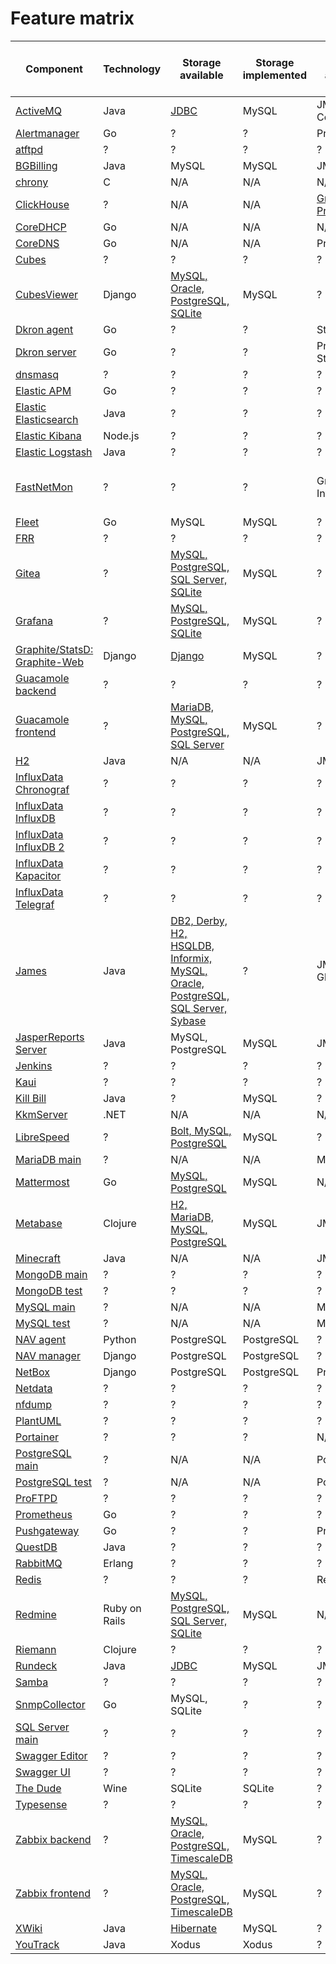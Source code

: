 # Feature matrix

| Component | Technology | Storage available | Storage implemented | Metrics available | Metrics implemented | Other required or available | Other implemented
| --------- | ---------- | ----------------- | ------------------- | ----------------- | ------------------- | ------------------------ | -------------------
| [ActiveMQ](../message-queues/activemq) | Java | [JDBC](https://activemq.apache.org/jdbc-support) | MySQL | JMX, Web Console  | Jolokia | N/A | N/A
| [Alertmanager](../prometheus/alertmanager) | Go | ? | ? | Prometheus | Prometheus | ? | ?
| [atftpd](../file-sharing/atftpd) | ? | ? | ? | ? | ? | ? | ?
| [BGBilling](../commerce/bgbilling) | Java | MySQL | MySQL | JMX | Jolokia | ActiveMQ | ActiveMQ
| [chrony](../chrony) | C | N/A | N/A | N/A | N/A | N/A | N/A
| [ClickHouse](../databases/clickhouse) | ? | N/A | N/A | [Graphite, Prometheus](https://clickhouse.tech/docs/en/operations/monitoring/) | ? | ? | ?
| [CoreDHCP](../networks/dhcp/coredhcp) | Go | N/A | N/A | N/A | N/A | N/A | N/A
| [CoreDNS](../networks/dns/coredns) | Go | N/A | N/A | Prometheus | Prometheus | N/A | N/A
| [Cubes](../business-intelligence/cubes/backend) | ? | ? | ? | ? | ? | ? | ?
| [CubesViewer](../business-intelligence/cubes/frontend) | Django | [MySQL, Oracle, PostgreSQL, SQLite](https://github.com/jjmontesl/cubesviewer/blob/master/doc/guide/cubesviewer-server-installation.md) | MySQL | ? | ? | ? | ?
| [Dkron agent](../workload-automation/dkron/agent) | Go | ? | ? | StatsD | StatsD | ? | ?
| [Dkron server](../workload-automation/dkron/server) | Go | ? | ? | Prometheus, StatsD | Prometheus, StatsD | ? | ?
| [dnsmasq](../networks/dns/dnsmasq) | ? | ? | ? | ? | ? | ? | ?
| [Elastic APM](../elastic/apm) | Go | ? | ? | ? | ? | ? | ?
| [Elastic Elasticsearch](../elastic/elasticsearch) | Java | ? | ? | ? | InfluxDB | ? | ?
| [Elastic Kibana](../elastic/kibana) | Node.js | ? | ? | ? | InfluxDB | ? | ?
| [Elastic Logstash](../elastic/logstash) | Java | ? | ? | ? | InfluxDB | ? | ?
| [FastNetMon](../networks/monitoring/fastnetmon) | ? | ? | ? | Graphite, InfluxDB | InfluxDB (thru Graphite wire protocol) | ? | ?
| [Fleet](../fleet) | Go | MySQL | MySQL | ? | ? | Redis | ?
| [FRR](../networks/routing/frr) | ? | ? | ? | ? | ? | ? | ?
| [Gitea](../gitea) | ? | [MySQL, PostgreSQL, SQL Server, SQLite](https://docs.gitea.io/en-us/database-prep/) | MySQL | ? | ? | ? | ?
| [Grafana](../grafana) | ? | [MySQL, PostgreSQL, SQLite](https://grafana.com/docs/grafana/latest/installation/requirements/) | MySQL | ? | ? | ? | ?
| [Graphite/StatsD: Graphite-Web](../graphite-statsd) | Django | [Django](https://graphite.readthedocs.io/en/stable/config-database-setup.html) | MySQL | ? | ? | ? | ?
| [Guacamole backend](../guacamole/backend) | ? | ? | ? | ? | ? | ? | ?
| [Guacamole frontend](../guacamole/frontend) | ? | [MariaDB, MySQL, PostgreSQL, SQL Server](https://guacamole.apache.org/doc/gug/jdbc-auth.html) | MySQL | ? | ? | ? | ?
| [H2](../databases/h2) | Java | N/A | N/A | JMX | Jolokia | N/A | N/A
| [InfluxData Chronograf](../influxdata/v1/chronograf) | ? | ? | ? | ? | ? | ? | ?
| [InfluxData InfluxDB](../influxdata/v1/influxdb) | ? | ? | ? | ? | InfluxDB | ? | ?
| [InfluxData InfluxDB 2](../influxdata/influxdb-2) | ? | ? | ? | ? | ? | ? | ?
| [InfluxData Kapacitor](../influxdata/v1/kapacitor)| ? | ? | ? | ? | InfluxDB | ? | ?
| [InfluxData Telegraf](../influxdata/telegraf) | ? | ? | ? | ? | ? | ? | ?
| [James](../james) | Java | [DB2, Derby, H2, HSQLDB, Informix, MySQL, Oracle, PostgreSQL, SQL Server, Sybase](https://james.apache.org/server/3/config-system.html) | ? | JMX, Glowroot | ? | ? | ?
| [JasperReports Server](../business-intelligence/jasperreports) | Java | MySQL, PostgreSQL | MySQL | JMX | Jolokia | ? | ?
| [Jenkins](../jenkins) | ? | ? | ? | ? | InfluxDB | ? | ?
| [Kaui](../commerce/killbill/kaui) | ? | ? | ? | ? | ? | ? | ?
| [Kill Bill](../commerce/killbill/killbill) | Java | ? | MySQL | ? | ? | ? | ?
| [KkmServer](../commerce/kkmserver) | .NET | N/A | N/A | N/A | N/A | N/A | N/A
| [LibreSpeed](../networks/monitoring/librespeed) | ? | [Bolt, MySQL, PostgreSQL](https://github.com/librespeed/speedtest-go) | MySQL | ? | ? | ? | ?
| [MariaDB main](../databases/mariadb/main) | ? | N/A | N/A | MySQL | InfluxDB | ? | ?
| [Mattermost](../messengers/mattermost) | Go | [MySQL, PostgreSQL](https://docs.mattermost.com/install/requirements.html) | MySQL | N/A | N/A | ? | ?
| [Metabase](../business-intelligence/metabase) | Clojure | [H2, MariaDB, MySQL, PostgreSQL](https://www.metabase.com/docs/latest/operations-guide/configuring-application-database.html) | MySQL | JMX | Jolokia | ? | ?
| [Minecraft](../minecraft) | Java | N/A | N/A | JMX | Jolokia | N/A | N/A
| [MongoDB main](../databases/mongodb/main) | ? | ? | ? | ? | ? | ? | ?
| [MongoDB test](../databases/mongodb/test) | ? | ? | ? | ? | ? | ? | ?
| [MySQL main](../databases/mysql/main) | ? | N/A | N/A | MySQL | InfluxDB | ? | ?
| [MySQL test](../databases/mysql/test) | ? | N/A | N/A | MySQL | InfluxDB | ? | ?
| [NAV agent](../networks/monitoring/nav/agent) | Python | PostgreSQL | PostgreSQL | ? | ? | ? | ?
| [NAV manager](../networks/monitoring/nav/manager) | Django | PostgreSQL | PostgreSQL | ? | ? | ? | ?
| [NetBox](../networks/netbox) | Django | PostgreSQL | PostgreSQL | Prometheus | Prometheus | Redis | Redis
| [Netdata](../netdata) | ? | ? | ? | ? | ? | ? | ?
| [nfdump](../networks/monitoring/nfdump) | ? | ? | ? | ? | ? | ? | ?
| [PlantUML](../diagramming/plantuml) | ? | ? | ? | ? | ? | ? | ?
| [Portainer](../portainer) | ? | ? | ? | N/A | N/A | N/A | N/A
| [PostgreSQL main](../databases/postgresql/main) | ? | N/A | N/A | PostgreSQL | InfluxDB | ? | ?
| [PostgreSQL test](../databases/postgresql/test) | ? | N/A | N/A | PostgreSQL | InfluxDB | ? | ?
| [ProFTPD](../file-sharing/proftpd) | ? | ? | ? | ? | ? | ? | ?
| [Prometheus](../prometheus/prometheus) | Go | ? | ? | ? | InfluxDB | ? | ?
| [Pushgateway](../prometheus/pushgateway) | Go | ? | ? | Prometheus | Prometheus | ? | ?
| [QuestDB](../databases/questdb) | Java | ? | ? | ? | ? | ? | ?
| [RabbitMQ](../message-queues/rabbitmq) | Erlang | ? | ? | ? | ? | ? | ?
| [Redis](../redis) | ? | ? | ? | Redis | InfluxDB | ? | ?
| [Redmine](../bug-tracking/redmine) | Ruby on Rails | [MySQL, PostgreSQL, SQL Server, SQLite](https://www.redmine.org/projects/redmine/wiki/RedmineInstall) | MySQL | N/A | N/A | N/A | N/A
| [Riemann](../riemann) | Clojure | ? | ? | ? | ? | ? | ?
| [Rundeck](../workload-automation/rundeck) | Java | [JDBC](https://docs.rundeck.com/docs/administration/configuration/database/) | MySQL | JMX | ? | ? | ?
| [Samba](../file-sharing/samba) | ? | ? | ? | ? | ? | ? | ?
| [SnmpCollector](../networks/monitoring/snmpcollector) | Go | MySQL, SQLite | ? | ? | ? | ? | ?
| [SQL Server main](../databases/sql-server/main) | ? | ? | ? | ? | ? | ? | ?
| [Swagger Editor](../swagger/editor) | ? | ? | ? | ? | ? | ? | ?
| [Swagger UI](../swagger/ui) | ? | ? | ? | ? | ? | ? | ?
| [The Dude](../networks/monitoring/the-dude) | Wine | SQLite | SQLite | ? | ? | ? | ?
| [Typesense](../typesense) | ? | ? | ? | ? | ? | ? | ?
| [Zabbix backend](../networks/monitoring/zabbix/backend) | ? | [MySQL, Oracle, PostgreSQL, TimescaleDB](https://www.zabbix.com/documentation/current/manual/installation/requirements) | MySQL | ? | ? | ? | ?
| [Zabbix frontend](../networks/monitoring/zabbix/frontend) | ? | [MySQL, Oracle, PostgreSQL, TimescaleDB](https://www.zabbix.com/documentation/current/manual/installation/requirements) | MySQL | ? | ? | ? | ?
| [XWiki](../wiki/xwiki) | Java | [Hibernate](https://www.xwiki.org/xwiki/bin/view/Documentation/UserGuide/Features/DatabaseSupport) | MySQL | ? | ? | ? | ?
| [YouTrack](../bug-tracking/youtrack) | Java | Xodus | Xodus | ? | ? | ? | ?
